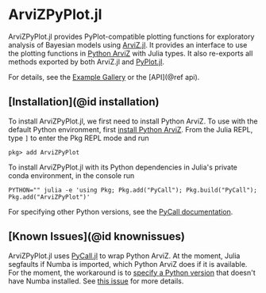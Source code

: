 # ArviZPyPlot.jl

ArviZPyPlot.jl provides PyPlot-compatible plotting functions for exploratory analysis of Bayesian models using [ArviZ.jl](https://julia.arviz.org/).
It provides an interface to use the plotting functions in [Python ArviZ](https://python.arviz.org/) with Julia types.
It also re-exports all methods exported by both ArviZ.jl and [PyPlot.jl](https://github.com/JuliaPy/PyPlot.jl).

For details, see the [Example Gallery](@ref) or the [API](@ref api).

## [Installation](@id installation)

To install ArviZPyPlot.jl, we first need to install Python ArviZ.
To use with the default Python environment, first [install Python ArviZ](https://python.arviz.org/en/latest/getting_started/Installation.html).
From the Julia REPL, type `]` to enter the Pkg REPL mode and run

```
pkg> add ArviZPyPlot
```

To install ArviZPyPlot.jl with its Python dependencies in Julia's private conda environment, in the console run

```console
PYTHON="" julia -e 'using Pkg; Pkg.add("PyCall"); Pkg.build("PyCall"); Pkg.add("ArviZPyPlot")'
```

For specifying other Python versions, see the [PyCall documentation](https://github.com/JuliaPy/PyCall.jl).

## [Known Issues](@id knownissues)

ArviZPyPlot.jl uses [PyCall.jl](https://github.com/JuliaPy/PyCall.jl) to wrap Python ArviZ.
At the moment, Julia segfaults if Numba is imported, which Python ArviZ does if it is available.
For the moment, the workaround is to [specify a Python version](https://github.com/JuliaPy/PyCall.jl#specifying-the-python-version) that doesn't have Numba installed.
See [this issue](https://github.com/JuliaPy/PyCall.jl/issues/220) for more details.
